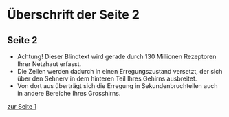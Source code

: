 # Überschrift der Seite 2
## Seite 2

* Achtung! Dieser Blindtext wird gerade durch 130 Millionen Rezeptoren Ihrer Netzhaut erfasst.
* Die Zellen werden dadurch in einen Erregungszustand versetzt, der sich über den Sehnerv in dem hinteren Teil Ihres Gehirns ausbreitet.
* Von dort aus überträgt sich die Erregung in Sekundenbruchteilen auch in andere Bereiche Ihres Grosshirns.

[zur Seite 1](https://github.com/PeterBrain/peterbrain.github.io/blob/master/README.md)
